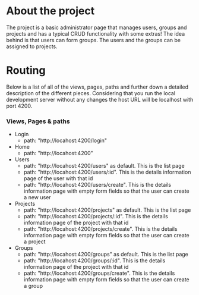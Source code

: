 # About the project

The project is a basic administrator page that manages users, groups and projects and has a typical CRUD functionality with some extras! The idea behind is that users can form groups. The users and the groups can be assigned to projects.

# Routing

Below is a list of all of the views, pages, paths and further down a detailed description of the different pieces.
Considering that you run the local development server without any changes the host URL will be localhost with port 4200.

### Views, Pages & paths

- Login
  - path: "http://locahost:4200/login"
- Home
  - path: "http://locahost:4200"
- Users
  - path: "http://locahost:4200/users" as default. This is the list page
  - path: "http://locahost:4200/users/:id". This is the details information page of the user with that id
  - path: "http://locahost:4200/users/create". This is the details information page with empty form fields so that the user can create a new user
- Projects
  - path: "http://locahost:4200/projects" as default. This is the list page
  - path: "http://locahost:4200/projects/:id". This is the details information page of the project with that id
  - path: "http://locahost:4200/projects/create". This is the details information page with empty form fields so that the user can create a project
- Groups
  - path: "http://locahost:4200/groups" as default. This is the list page
  - path: "http://locahost:4200/groups/:id". This is the details information page of the project with that id
  - path: "http://locahost:4200/groups/create". This is the details information page with empty form fields so that the user can create a group
